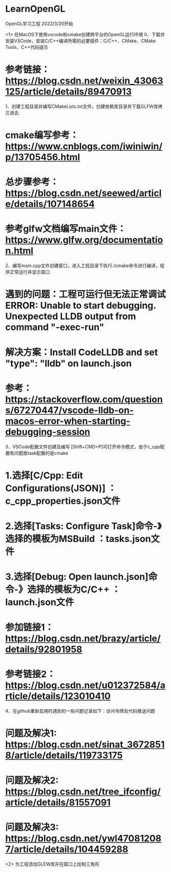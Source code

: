 # LearnOpenGL

OpenGL学习工程 2022/3/20开始

<1> 在MacOS下使用vscode和cmake创建跨平台的OpenGL运行环境
 0、下载并安装VSCode，安装C/C++编译所需的必要插件：C/C++、CMake、CMake Tools、C++代码提示
  # 参考链接：https://blog.csdn.net/weixin_43063125/article/details/89470913

 1、创建工程目录并编写CMakeLists.txt文件，创建依赖库目录并下载GLFW库拷贝进去
  # cmake编写参考：https://www.cnblogs.com/iwiniwin/p/13705456.html
  # 总步骤参考：https://blog.csdn.net/seewed/article/details/107148654
  # 参考glfw文档编写main文件：https://www.glfw.org/documentation.html

 2、编写main.cpp文件创建窗口，进入工程目录下执行./cmake命令进行编译，程序正常运行并显示窗口
  # 遇到的问题：工程可运行但无法正常调试 ERROR: Unable to start debugging. Unexpected LLDB output from command "-exec-run"
  # 解决方案：Install CodeLLDB and set "type": "lldb" on launch.json
  # 参考：https://stackoverflow.com/questions/67270447/vscode-lldb-on-macos-error-when-starting-debugging-session

 3、VSCode配置文件创建及编写 [Shift+CMD+P]可打开命令模式，由于c_cpp配置有问题故task配置的是cmake
  # 1.选择[C/Cpp: Edit Configurations(JSON)] ：c_cpp_properties.json文件
  # 2.选择[Tasks: Configure Task]命令-》选择的模板为MSBuild ：tasks.json文件
  # 3.选择[Debug: Open launch.json]命令-》选择的模板为C/C++ ：launch.json文件
  # 参加链接1：https://blog.csdn.net/brazy/article/details/92801958
  # 参考链接2：https://blog.csdn.net/u012372584/article/details/123010410

 4、在github重新启用时遇到的一些问题记录如下：访问令牌及代码推送问题
  # 问题及解决1: https://blog.csdn.net/sinat_36728518/article/details/119733175
  # 问题及解决2: https://blog.csdn.net/tree_ifconfig/article/details/81557091
  # 问题及解决3: https://blog.csdn.net/ywl470812087/article/details/104459288


<2> 为工程添加GLEW库并在窗口上绘制三角形
